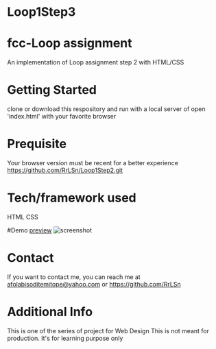 # Loop1Step3
# fcc-Loop assignment
An implementation of Loop assignment step 2 with HTML/CSS

# Getting Started
clone or download this respository and run with a local server of open 'index.html' with your favorite browser

# Prequisite
Your browser version must be recent for a better experience https://github.com/RrLSn/Loop1Step2.git

# Tech/framework used
HTML
CSS

#Demo
[preview](https://rawcdn.githack.com/RrLSn/Loop1Step2/63b2da62659cddf1601a51f75f0ea2bbf1fd9b2e/index.html)
![screenshot](./media/Screenshot%202022-10-29%20223642.png)

# Contact
If you want to contact me, you can reach me at
afolabisoditemitope@yahoo.com or
https://github.com/RrLSn

# Additional Info
This is one of the series of project for Web Design
This is not meant for production. It's for learning purpose only
